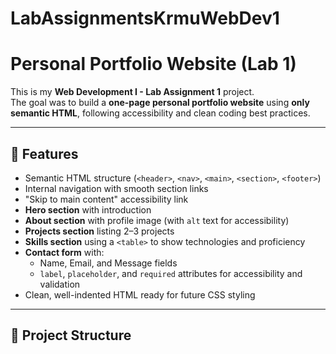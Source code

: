 # LabAssignmentsKrmuWebDev1
# Personal Portfolio Website (Lab 1)

This is my **Web Development I - Lab Assignment 1** project.  
The goal was to build a **one-page personal portfolio website** using **only semantic HTML**, following accessibility and clean coding best practices.  

---

## 📌 Features

- Semantic HTML structure (`<header>`, `<nav>`, `<main>`, `<section>`, `<footer>`)
- Internal navigation with smooth section links
- "Skip to main content" accessibility link
- **Hero section** with introduction
- **About section** with profile image (with `alt` text for accessibility)
- **Projects section** listing 2–3 projects
- **Skills section** using a `<table>` to show technologies and proficiency
- **Contact form** with:
  - Name, Email, and Message fields
  - `label`, `placeholder`, and `required` attributes for accessibility and validation
- Clean, well-indented HTML ready for future CSS styling

---

## 📂 Project Structure

